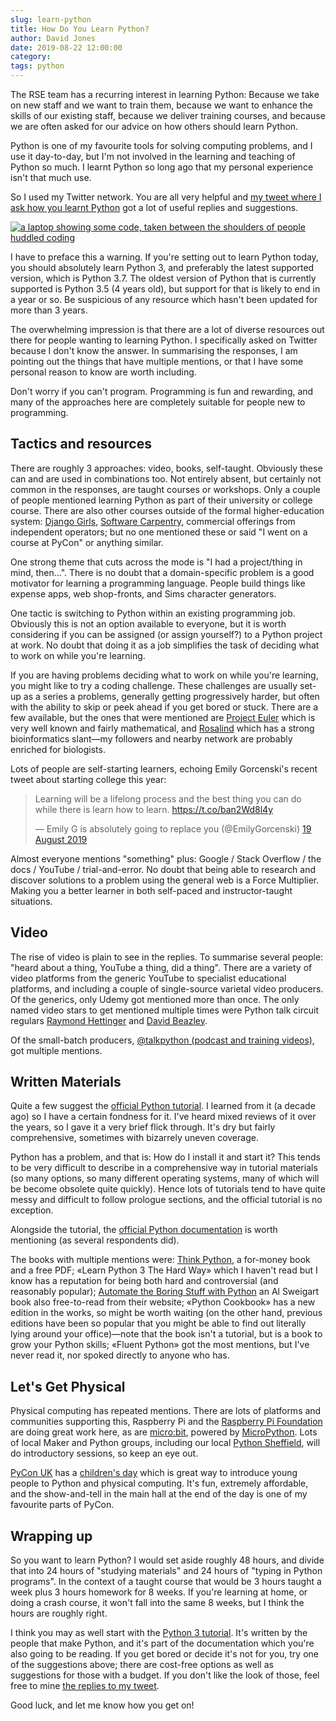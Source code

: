 ```yaml
--- 
slug: learn-python
title: How Do You Learn Python?
author: David Jones
date: 2019-08-22 12:00:00
category:
tags: python
---
```


The RSE team has a recurring interest in learning Python:
Because we take on new staff and we want to train them,
because we want to enhance the skills of our existing staff,
because we deliver training courses, and
because we are often asked for our advice on how others should
learn Python.

Python is one of my favourite tools for solving computing
problems, and I use it day-to-day, but I'm not involved in the
learning and teaching of Python so much.
I learnt Python so long ago that my personal experience isn't
that much use.

So I used my Twitter network.
You are all very helpful and
[my tweet where I ask how you learnt
Python](https://twitter.com/drjtwit/status/1163843466528473088)
got a lot of useful replies and suggestions.

[![a laptop showing some code, taken between the shoulders of
people huddled coding](/assets/images/DGCali-72.jpg "Coding at
Django Girls Cali:
CC-BY-SA")](https://argentinaenpython.com/galeria/django-girls-cali/)

I have to preface this a warning.
If you're setting out to learn Python today,
you should absolutely learn Python 3,
and preferably the latest supported version, which is Python 3.7.
The oldest version of Python that is currently supported is
Python 3.5 (4 years old),
but support for that is likely to end in a year or so.
Be suspicious of any resource which
hasn't been updated for more than 3 years.

The overwhelming impression is that there are a lot of diverse
resources out there for people wanting to learning Python.
I specifically asked on Twitter because I don't know the answer.
In summarising the responses, I am pointing out
the things that have multiple mentions,
or that I have some personal reason to know are worth including.

Don't worry if you can't program.
Programming is fun and rewarding, and many of the approaches
here are completely suitable for people new to programming.

## Tactics and resources

There are roughly 3 approaches: video, books, self-taught.
Obviously these can and are used in combinations too.
Not entirely absent, but certainly not common in the responses,
are taught courses or workshops.
Only a couple of people mentioned learning Python as
part of their university or college course.
There are also other courses outside of the formal
higher-education system:
[Django Girls](https://djangogirls.org/), [Software Carpentry](https://software-carpentry.org/),
commercial offerings from independent operators;
but no one mentioned these or said "I went on a course at PyCon" or
anything similar.

One strong theme that cuts across the mode is
"I had a project/thing in mind, then...".
There is no doubt that a domain-specific problem is
a good motivator for learning a programming language.
People build things like expense apps, web shop-fronts, and
Sims character generators.

One tactic is switching to Python within an existing programming job.
Obviously this is not an option available to everyone,
but it is worth considering if you can be assigned (or assign yourself?)
to a Python project at work.
No doubt that doing it as a job simplifies the task of deciding
what to work on while you're learning.

If you are having problems deciding what
to work on while you're learning,
you might like to try a coding challenge.
These challenges are usually set-up as a series a problems,
generally getting progressively harder, but often with the
ability to skip or peek ahead if you get bored or stuck.
There are a few available, but
the ones that were mentioned are [Project Euler](https://projecteuler.net/)
which is very well known and fairly mathematical, and
[Rosalind](rosalind.info) which has a strong bioinformatics
slant—my followers and nearby network are probably enriched for biologists.

Lots of people are self-starting learners,
echoing Emily Gorcenski's recent tweet about starting college this year:

<blockquote class="twitter-tweet" data-lang="en-gb"><p lang="en" dir="ltr">Learning will be a lifelong process and the best thing you can do while there is learn how to learn. <a href="https://t.co/ban2Wd8l4y">https://t.co/ban2Wd8l4y</a></p>&mdash; Emily G is absolutely going to replace you (@EmilyGorcenski) <a href="https://twitter.com/EmilyGorcenski/status/1163343747125583872?ref_src=twsrc%5Etfw">19 August 2019</a></blockquote>
<script async src="https://platform.twitter.com/widgets.js" charset="utf-8"></script>

Almost everyone mentions "something" plus:
Google / Stack Overflow / the docs / YouTube / trial-and-error.
No doubt that being able to research and discover
solutions to a problem using
the general web is a Force Multiplier.
Making you a better learner in
both self-paced and instructor-taught situations.

## Video

The rise of video is plain to see in the replies.
To summarise several people:
"heard about a thing, YouTube a thing, did a thing".
There are a variety of video platforms from
the generic YouTube to specialist educational platforms,
and including a couple of single-source varietal video producers.
Of the generics, only Udemy got mentioned more than once.
The only named video stars to get mentioned multiple times were
Python talk circuit regulars
[Raymond Hettinger](https://twitter.com/raymondh) and
[David Beazley](https://twitter.com/dabeaz).

Of the small-batch producers,
[@talkpython (podcast and training
videos)](https://twitter.com/talkpython), got multiple mentions.

## Written Materials

Quite a few suggest the [official Python
tutorial](https://docs.python.org/3/tutorial/index.html).
I learned from it (a decade ago) so I have a certain fondness for it.
I've heard mixed reviews of it over the years, so
I gave it a very brief flick through.
It's dry but fairly comprehensive,
sometimes with bizarrely uneven coverage.

Python has a problem, and that is:
How do I install it and start it?
This tends to be very difficult to describe
in a comprehensive way in tutorial materials
(so many options, so many different operating systems,
many of which will be become obsolete quite quickly).
Hence lots of tutorials tend to have
quite messy and difficult to follow prologue sections,
and the official tutorial is no exception.

Alongside the tutorial, the
[official Python documentation](https://docs.python.org/3/index.html)
is worth mentioning (as several respondents did).

The books with multiple mentions were:
[Think Python](https://greenteapress.com/wp/think-python-2e/), a
for-money book and a free PDF;
«Learn Python 3 The Hard Way» which I haven't read but I know
has a reputation for being both hard and controversial (and
reasonably popular);
[Automate the Boring Stuff with
Python](https://automatetheboringstuff.com/) an Al Sweigart book
also free-to-read from their website;
«Python Cookbook» has a new edition in the works,
so might be worth waiting (on the other hand, previous editions
have been so popular that you might be able to find out
literally lying around your office)—note that the book isn't a
tutorial, but is a book to grow your Python skills;
«Fluent Python» got the most mentions, but I've never read it,
nor spoked directly to anyone who has.

## Let's Get Physical

Physical computing has repeated mentions.
There are lots of platforms and communities supporting this,
Raspberry Pi and the
[Raspberry Pi Foundation](https://www.raspberrypi.org/)
are doing great work here, as are
[micro:bit](https://microbit.org/code/), powered by
[MicroPython](https://micropython.org/).
Lots of local Maker and Python groups, including our local
[Python Sheffield](https://twitter.com/pysheff),
will do introductory sessions, so keep an eye out.

[PyCon UK](https://2019.pyconuk.org/) has a [children's
day](https://2019.pyconuk.org/childrens-day/) which is great
way to introduce young people to Python and physical computing.
It's fun, extremely affordable, and
the show-and-tell in the main hall at the end of the day is
one of my favourite parts of PyCon.

## Wrapping up

So you want to learn Python?
I would set aside roughly 48 hours, and divide that into
24 hours of "studying materials" and
24 hours of "typing in Python programs".
In the context of a taught course that would be
3 hours taught a week plus 3 hours homework for 8 weeks.
If you're learning at home, or doing a crash course,
it won't fall into the same 8 weeks,
but I think the hours are roughly right.

I think you may as well start with the [Python 3
tutorial](https://docs.python.org/3/tutorial/index.html).
It's written by the people that make Python, and
it's part of the documentation which you're also going to be reading.
If you get bored or decide it's not for you,
try one of the suggestions above;
there are cost-free options as well as suggestions for those with a budget.
If you don't like the look of those, feel free to mine [the
replies to my
tweet](https://twitter.com/drjtwit/status/1163843466528473088).

Good luck, and let me know how you get on!
